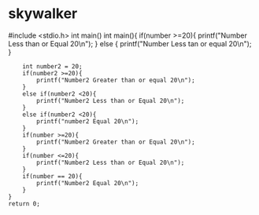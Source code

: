 # skywalker
#include <stdio.h>
int main()
    int main(){
        if(number >=20){
        printf("Number Less than or Equal 20\n");
        }
        else
        {
        printf("Number Less tan or equal 20\n");
        }
        
        int number2 = 20;
        if(number2 >=20){
            printf("Number2 Greater than or equal 20\n");
        }
        else if(number2 <20){
            printf("Number2 Less than or Equal 20\n");
        }
        else if(number2 <20){
            printf("number2 Equal 20\n");
        }
        if(number >=20){
            printf("Number2 Greater than or Equal 20\n");
        }
        if(number <=20){
            printf("Number2 Less than or Equal 20\n");
        }
        if(number == 20){
            printf("Number2 Equal 20\n");
        }
    }
    return 0;
